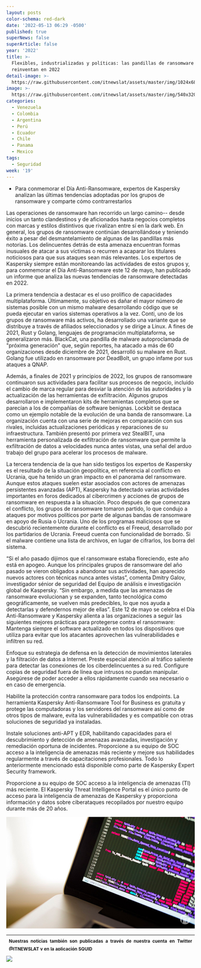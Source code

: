 ```yaml
---
layout: posts
color-schema: red-dark
date: '2022-05-13 06:29 -0500'
published: true
superNews: false
superArticle: false
year: '2022'
title: >-
  Flexibles, industrializadas y políticas: las pandillas de ransomware se
  reinventan en 2022
detail-image: >-
  https://raw.githubusercontent.com/itnewslat/assets/master/img/1024x680/codigo-ramsomeware-g.jpg
image: >-
  https://raw.githubusercontent.com/itnewslat/assets/master/img/540x320/codigo-ramsomeware-p.jpg
categories:
  - Venezuela
  - Colombia
  - Argentina
  - Perú
  - Ecuador
  - Chile
  - Panama
  - Mexico
tags:
  - Seguridad
week: '19'
---
```

- Para conmemorar el Día Anti-Ransomware, expertos de Kaspersky analizan las últimas tendencias adoptadas por los grupos de ransomware y comparte cómo contrarrestarlos

 
Las operaciones de ransomware han recorrido un largo camino-- desde inicios un tanto clandestinos y de aficionados hasta negocios completos con marcas y estilos distintivos que rivalizan entre sí en la dark web. En general, los grupos de ransomware continúan desarrollándose y teniendo éxito a pesar del desmantelamiento de algunas de las pandillas más notorias. Los delincuentes detrás de esta amenaza encuentran formas inusuales de atacar a sus víctimas o recurren a acaparar los titulares noticiosos para que sus ataques sean más relevantes. Los expertos de Kaspersky siempre están monitoreando las actividades de estos grupos y, para conmemorar el Día Anti-Ransomware este 12 de mayo, han publicado un informe que analiza las nuevas tendencias de ransomware detectadas en 2022.

La primera tendencia a destacar es el uso prolífico de capacidades multiplataforma. Últimamente, su objetivo es dañar el mayor número de sistemas posible con un mismo malware desarrollando código que se pueda ejecutar en varios sistemas operativos a la vez. Conti, uno de los grupos de ransomware más activos, ha desarrollado una variante que se distribuye a través de afiliados seleccionados y se dirige a Linux. A fines de 2021, Rust y Golang, lenguajes de programación multiplataforma, se generalizaron más. BlackCat, una pandilla de malware autoproclamada de "próxima generación" que, según reportes, ha atacado a más de 60 organizaciones desde diciembre de 2021, desarrolló su malware en Rust. Golang fue utilizado en ransomware por DeadBolt, un grupo infame por sus ataques a QNAP.

Además, a finales de 2021 y principios de 2022, los grupos de ransomware continuaron sus actividades para facilitar sus procesos de negocio, incluido el cambio de marca regular para desviar la atención de las autoridades y la actualización de las herramientas de exfiltración. Algunos grupos desarrollaron e implementaron kits de herramientas completos que se parecían a los de compañías de software benignas. Lockbit se destaca como un ejemplo notable de la evolución de una banda de ransomware. La organización cuenta con una serie de mejoras en comparación con sus rivales, incluidas actualizaciones periódicas y reparaciones de su infraestructura. También presentó por primera vez StealBIT, una herramienta personalizada de exfiltración de ransomware que permite la exfiltración de datos a velocidades nunca antes vistas, una señal del arduo trabajo del grupo para acelerar los procesos de malware.
 
La tercera tendencia de la que han sido testigos los expertos de Kaspersky es el resultado de la situación geopolítica, en referencia al conflicto en Ucrania, que ha tenido un gran impacto en el panorama del ransomware. Aunque estos ataques suelen estar asociados con actores de amenazas persistentes avanzadas (APT), Kaspersky ha detectado varias actividades importantes en foros dedicados al cibercrimen y acciones de grupos de ransomware en respuesta a la situación. Poco después de que comenzara el conflicto, los grupos de ransomware tomaron partido, lo que condujo a ataques por motivos políticos por parte de algunas bandas de ransomware en apoyo de Rusia o Ucrania. Uno de los programas maliciosos que se descubrió recientemente durante el conflicto es el Freeud, desarrollado por los partidarios de Ucrania. Freeud cuenta con funcionalidad de borrado. Si el malware contiene una lista de archivos, en lugar de cifrarlos, los borra del sistema.

“Si el año pasado dijimos que el ransomware estaba floreciendo, este año está en apogeo. Aunque los principales grupos de ransomware del año pasado se vieron obligados a abandonar sus actividades, han aparecido nuevos actores con técnicas nunca antes vistas”, comenta Dmitry Galov, investigador sénior de seguridad del Equipo de análisis e investigación global de Kaspersky. “Sin embargo, a medida que las amenazas de ransomware evolucionan y se expanden, tanto tecnológica como geográficamente, se vuelven más predecibles, lo que nos ayuda a detectarlas y defendernos mejor de ellas”.
Este 12 de mayo se celebra el Día Anti-Ransomware y Kaspersky alienta a las organizaciones a seguir las siguientes mejores prácticas para protegerse contra el ransomware:
Mantenga siempre el software actualizado en todos los dispositivos que utiliza para evitar que los atacantes aprovechen las vulnerabilidades e infiltren su red.
 
Enfoque su estrategia de defensa en la detección de movimientos laterales y la filtración de datos a Internet. Preste especial atención al tráfico saliente para detectar las conexiones de los ciberdelincuentes a su red. Configure copias de seguridad fuera de línea que intrusos no puedan manipular. Asegúrese de poder acceder a ellos rápidamente cuando sea necesario o en caso de emergencia.
 
Habilite la protección contra ransomware para todos los endpoints. La herramienta Kaspersky Anti-Ransomware Tool for Business es gratuita y protege las computadoras y los servidores del ransomware así como de otros tipos de malware, evita las vulnerabilidades y es compatible con otras soluciones de seguridad ya instaladas.
 
Instale soluciones anti-APT y EDR, habilitando capacidades para el descubrimiento y detección de amenazas avanzadas, investigación y remediación oportuna de incidentes. Proporcione a su equipo de SOC acceso a la inteligencia de amenazas más reciente y mejore sus habilidades regularmente a través de capacitaciones profesionales. Todo lo anteriormente mencionado está disponible como parte de Kaspersky Expert Security framework.
 
Proporcione a su equipo de SOC acceso a la inteligencia de amenazas (TI) más reciente. El Kaspersky Threat Intelligence Portal es el único punto de acceso para la inteligencia de amenazas de Kaspersky y proporciona información y datos sobre ciberataques recopilados por nuestro equipo durante más de 20 años.

![](https://raw.githubusercontent.com/itnewslat/assets/master/img/540x320/codigo-ramsomeware-p.jpg)

<table style="height: 42px;" width="569">
<tbody>
<tr>
<td style="text-align: justify;"><sub><strong>Nuestras noticias también son publicadas a través de nuestra cuenta en Twitter <a href="https://twitter.com/itnewslat?lang=es">@ITNEWSLAT</a> y en la aplicación <a href="https://squidapp.co/en/">SQUID</a></strong></sub></td>
</tr>
</tbody>
</table>

<img src="https://tracker.metricool.com/c3po.jpg?hash=56f88a41e39ab42c063cc51676587a04"/>
